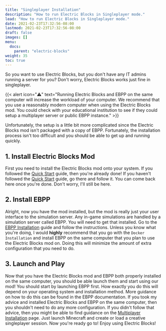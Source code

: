 ```yaml
---
title: "Singleplayer Installation"
description: "How to run Electric Blocks in Singleplayer mode."
lead: "How to run Electric Blocks in Singleplayer mode."
date: 2021-02-23T17:32:56-08:00
lastmod: 2021-02-23T17:32:56-08:00
draft: false
images: []
menu: 
  docs:
    parent: "electric-blocks"
weight: 35
toc: true
---
```


So you want to use Electric Blocks, but you don't have any IT admins running a server for you? Don't worry, Electric Blocks works just fine in singleplayer.

{{< alert icon="⚠️" text="Running Electric Blocks and EBPP on the same computer will increase the workload of your computer. We recommend that you use a reasonably modern computer when using the Electric Blocks mod. You could check with your educational institution to see if they could setup a multiplayer server or public EBPP instance." >}}

Unfortunately, the setup is a little bit more complicated since the Electric Blocks mod isn't packaged with a copy of EBPP. Fortunately, the installation process isn't too difficult and you should be able to get up and running quickly.

## 1. Install Electric Blocks Mod

First you need to install the Electric Blocks mod onto your system. If you followed the [Quick Start](</docs/prologue/quick-start>) guide, then you're already done! If you haven't followed the [Quick Start](</docs/prologue/quick-start>) guide, go there and follow it. You can come back here once you're done. Don't worry, I'll still be here.

## 2. Install EBPP

Alright, now you have the mod installed, but the mod is really just your user interface to the simulation server. Any in-game simulations are handled by a simulation server called EBPP. You will need to get that installed. Go to the [EBPP Installation](</docs/ebpp/installation>) guide and follow the instructions. Unless you know what you're doing, I would **highly** recommend that you go with the `Docker Installation` and install EBPP on the same computer that you plan to use the Electric Blocks mod on. Doing this will minimize the amount of extra configuration that you need to do.

## 3. Launch and Play

Now that you have the Electric Blocks mod and EBPP both properly installed on the same computer, you should be able launch them and start using our mod! You should start by launching EBPP first. How exactly you do this will depend on your operating system and installation method. More guidance on how to do this can be found in the EBPP documentation. If you took my advice and installed Electric Blocks and EBPP on the same computer, then you shouldn't need to do any more configuration. If you didn't follow that advice, then you might be able to find guidance on the [Multiplayer Installation](</docs/electric-blocks/multiplayer-installation>) page. Just launch Minecraft and create or load a creative singleplayer session. Now you're ready go to! Enjoy using Electric Blocks!
